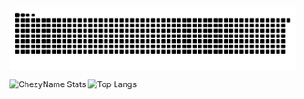![Github Snake](https://github.com/ChezyName/ChezyName/blob/main/githubsnake.svg?raw=true)

![ChezyName Stats](https://github-readme-stats.vercel.app/api?username=chezyname&count_private=true&hide=contribs,prs,issues&theme=transparent&show_icons=true&include_all_commits=true&custom_title=Chezy)
![Top Langs](https://github-readme-stats.vercel.app/api/top-langs/?username=chezyname&layout=compact)
